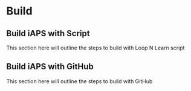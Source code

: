 # Build

## Build iAPS with Script
This section here will outline the steps to build with Loop N Learn script


## Build iAPS with GitHub
This section here will outline the steps to build with GitHub
